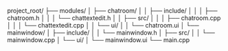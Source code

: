    project_root/
   ├── modules/
   │   ├── chatroom/
   │   │   ├── include/
   │   │   │   ├── chatroom.h
   │   │   │   └── chattextedit.h
   │   │   ├── src/
   │   │   │   ├── chatroom.cpp
   │   │   │   └── chattextedit.cpp
   │   │   └── ui/
   │   │       └── chatroom.ui
   │   └── mainwindow/
   │       ├── include/
   │       │   └── mainwindow.h
   │       ├── src/
   │       │   └── mainwindow.cpp
   │       └── ui/
   │           └── mainwindow.ui
   └── main.cpp